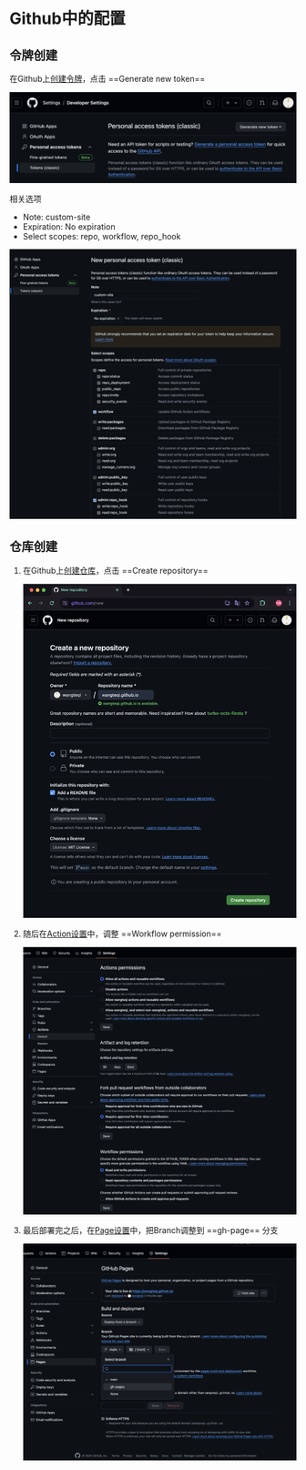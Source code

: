 # Github中的配置

## 令牌创建

在Github上[创建令牌](https://github.com/settings/tokens/new)，点击 ==Generate new token==

![Github_1](./assets/Github_1.png)

相关选项

- Note: custom-site
- Expiration: No expiration
- Select scopes: repo, workflow, repo_hook

![Github_2](./assets/Github_2.png)

## 仓库创建

1. 在Github上[创建仓库](https://github.com/new)，点击 ==Create repository==

	![Github_3](./assets/Github_3.png)

2. 随后在[Action设置](https://github.com/wangteqi/wangteqi.github.io/settings/actions)中，调整 ==Workflow permission==

	![Github_4](./assets/Github_4.png)

3. 最后部署完之后，在[Page设置](https://github.com/wangteqi/wangteqi.github.io/settings/pages)中，把Branch调整到 ==gh-page== 分支

	![Github_5](./assets/Github_5.png)